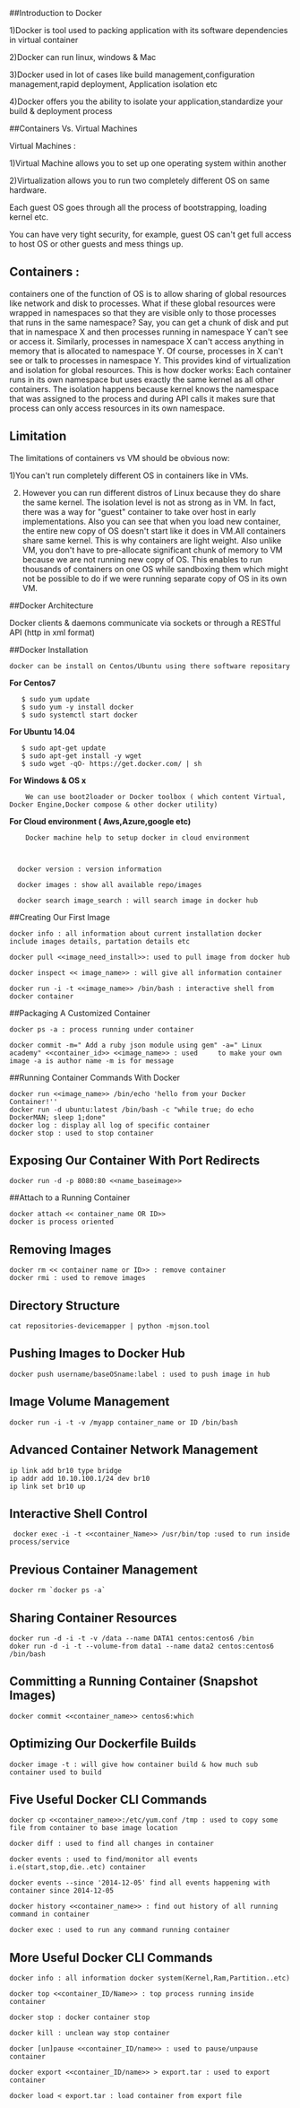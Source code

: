 ##Introduction to Docker

 1)Docker is tool used to packing application with its software dependencies in virtual container
 
 2)Docker can run linux, windows & Mac
 
 3)Docker used in lot of cases like build management,configuration management,rapid deployment, Application isolation etc
 
 4)Docker offers you the ability to isolate your application,standardize your build & deployment process
 
##Containers Vs. Virtual Machines

Virtual Machines :                  

1)Virtual Machine allows you to set up one operating system within another

2)Virtualization allows you to run two completely different OS on same hardware. 

Each guest OS goes through all the process of bootstrapping, loading kernel etc. 

You can have very tight security, for example, guest OS can't get full access to host OS or other guests and mess things up.
		    
## Containers :              
 
 containers one of the function of OS is to allow sharing of global resources like network and disk to processes.
What if these global resources were wrapped in namespaces so that they are visible only to those processes that runs in the same namespace? Say, you can get a chunk of disk and put that in namespace X and then processes running in namespace Y can't see or access it. Similarly, processes in namespace X can't access anything in memory that is allocated to namespace Y. Of course, processes in X can't see or talk to processes in namespace Y. This provides kind of virtualization and isolation for global resources. 
This is how docker works: Each container runs in its own namespace but uses exactly the same kernel as all other containers. 
The isolation happens because kernel knows the namespace that was assigned to the process and during API calls it makes sure that process can only access resources in its own namespace.
            
            
## Limitation

  The limitations of containers vs VM should be obvious now:
  
  1)You can't run completely different OS in containers like in VMs. 

 2) However you can run different distros of Linux because they do share the same kernel. The isolation level is not 	 as strong as in VM. In fact, there was a way for "guest" container to take over host in early implementations. 
    Also you can see that when you load new container, the entire new copy of OS doesn't start like it does in 			VM.All containers share same kernel. This is why containers are light weight. Also unlike VM, you don't have to 	pre-allocate significant chunk of memory to VM because we are not running new copy of OS. 
 	This enables to run thousands of containers on one OS while sandboxing them which might not be possible to do if 	 we were running separate copy of OS in its own VM.


##Docker Architecture

 Docker clients & daemons communicate via sockets or through a RESTful API (http in xml format)

 
##Docker Installation

	docker can be install on Centos/Ubuntu using there software repositary 
    
   **For Centos7**
    
       $ sudo yum update
       $ sudo yum -y install docker
       $ sudo systemctl start docker
     
     
   **For Ubuntu 14.04**
     
       $ sudo apt-get update
       $ sudo apt-get install -y wget
       $ sudo wget -qO- https://get.docker.com/ | sh
    
    
   **For Windows & OS x**
     
        We can use boot2loader or Docker toolbox ( which content Virtual, Docker Engine,Docker compose & other docker utility) 
    
   **For Cloud environment ( Aws,Azure,google etc)**
    
        Docker machine help to setup docker in cloud environment 
    
       
    
      docker version : version information 

      docker images : show all available repo/images

      docker search image_search : will search image in docker hub
    
    

##Creating Our First Image

 	docker info : all information about current installation docker include images details, partation details etc
 	
 	docker pull <<image_need_install>>: used to pull image from docker hub
 	
 	docker inspect << image_name>> : will give all information container
 	
 	docker run -i -t <<image_name>> /bin/bash : interactive shell from docker container

 
##Packaging A Customized Container
	
	docker ps -a : process running under container
 	
 	docker commit -m=" Add a ruby json module using gem" -a=" Linux academy" <<container_id>> <<image_name>> : used 	to make your own image -a is author name -m is for message

 
##Running Container Commands With Docker

 	docker run <<image_name>> /bin/echo 'hello from your Docker Container!''
 	docker run -d ubuntu:latest /bin/bash -c "while true; do echo DockerMAN; sleep 1;done"
 	docker log : display all log of specific container
 	docker stop : used to stop container

## Exposing Our Container With Port Redirects

 	docker run -d -p 8080:80 <<name_baseimage>>
 
##Attach to a Running Container

 	docker attach << container_name OR ID>>
	docker is process oriented

## Removing Images

 	docker rm << container name or ID>> : remove container
 	docker rmi : used to remove images

## Directory Structure

 	cat repositories-devicemapper | python -mjson.tool

## Pushing Images to Docker Hub

 	docker push username/baseOSname:label : used to push image in hub

## Image Volume Management

 	docker run -i -t -v /myapp container_name or ID /bin/bash

## Advanced Container Network Management

 	ip link add br10 type bridge
 	ip addr add 10.10.100.1/24 dev br10
 	ip link set br10 up

## Interactive Shell Control

	 docker exec -i -t <<container_Name>> /usr/bin/top :used to run inside process/service

## Previous Container Management

 	docker rm `docker ps -a`

## Sharing Container Resources

 	docker run -d -i -t -v /data --name DATA1 centos:centos6 /bin
	doker run -d -i -t --volume-from data1 --name data2 centos:centos6 /bin/bash

## Committing a Running Container (Snapshot Images)

 	docker commit <<container_name>> centos6:which

## Optimizing Our Dockerfile Builds

 	docker image -t : will give how container build & how much sub container used to build

## Five Useful Docker CLI Commands

 	docker cp <<container_name>>:/etc/yum.conf /tmp : used to copy some file from container to base image location
 
	docker diff : used to find all changes in container
 
 	docker events : used to find/monitor all events i.e(start,stop,die..etc) container
 
	docker events --since '2014-12-05' find all events happening with container since 2014-12-05
 
 	docker history <<container_name>> : find out history of all running command in container
 
 	docker exec : used to run any command running container

## More Useful Docker CLI Commands

 	docker info : all information docker system(Kernel,Ram,Partition..etc)
 
 	docker top <<container_ID/Name>> : top process running inside container
 
 	docker stop : docker container stop
 
 	docker kill : unclean way stop container
 	
 	docker [un]pause <<container_ID/name>> : used to pause/unpause container

	docker export <<container_ID/name>> > export.tar : used to export container
 	
 	docker load < export.tar : load container from export file
